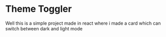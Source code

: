 <h1>Theme Toggler</h1>
<p>Well this is a simple project made in react where i made a card which can switch between dark and light mode</p>
